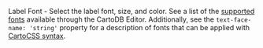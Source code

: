Label Font - Select the label font, size, and color. See a list of the [supported fonts](#supported-fonts) available through the CartoDB Editor. Additionally, see the `text-face-name: 'string'` property for a description of fonts that can be applied with [CartoCSS syntax](#text-face-name-string).